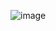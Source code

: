 

![image](https://github.com/Mateoswiatek/GymBackend/assets/115046087/8f120c51-d2c5-4a91-89f2-60e108b5dcb4)
